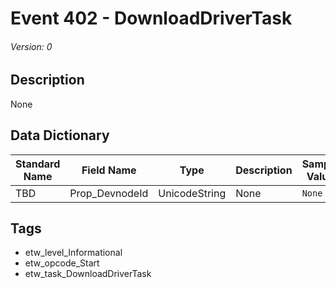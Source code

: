 # Event 402 - DownloadDriverTask
###### Version: 0

## Description
None

## Data Dictionary
|Standard Name|Field Name|Type|Description|Sample Value|
|---|---|---|---|---|
|TBD|Prop_DevnodeId|UnicodeString|None|`None`|

## Tags
* etw_level_Informational
* etw_opcode_Start
* etw_task_DownloadDriverTask